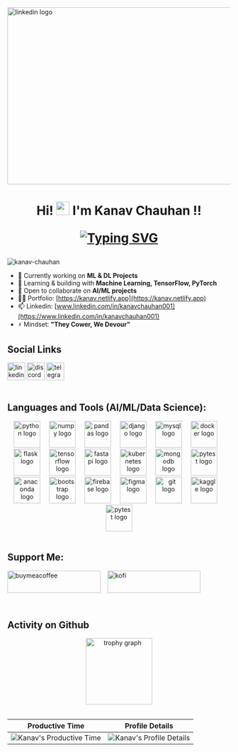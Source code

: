 <img src="https://github.com/Kanav-Chauhan/Kanav-Chauhan/assets/100374335/d0c79b71-c233-4ec3-9059-59ff907aab3e" height="400" width="6000" alt="linkedin logo"  />

<h1 align="center"> Hi! <img src="https://media.tenor.com/eT_e-q0D5xoAAAAi/long-livethe-blob-sunglasses.gif" alt="chan" width="30px" height="30px"> I'm Kanav Chauhan !!
  
[![Typing SVG](https://readme-typing-svg.herokuapp.com?font=Montserrat&color=%246333F5&vCenter=true&lines=Building+AI+%26+ML+Projects.;Deep+Learning+Enthusiast)](https://git.io/typing-svg)

</h1>
<p align="left"> 
<img src="https://komarev.com/ghpvc/?username=kanav-chauhan&label=Profile%20views&color=0e75b6&style=flat" alt="kanav-chauhan" /> 
</p>


- 🔭 Currently working on **ML & DL Projects**  
- 🌱 Learning & building with **Machine Learning, TensorFlow, PyTorch**  
- 👯 Open to collaborate on **AI/ML projects**  
- 👨‍💻 Portfolio: [https://kanav.netlify.app](https://kanav.netlify.app)  
- 📫 Linkedin: [www.linkedin.com/in/kanavchauhan001](https://www.linkedin.com/in/kanavchauhan001)  
- ⚡ Mindset: **"They Cower, We Devour"**  



<h2 align="left"> Social Links </h2>


<div align="left">
  <a href="https://www.linkedin.com/in/kanavchauhan001/"> <img src="https://img.shields.io/static/v1?message=LinkedIn&logo=linkedin&label=&color=0077B5&logoColor=white&labelColor=&style=for-the-badge" height="40" alt="linkedin logo"  /></a>
  <a href="https://discordapp.com/users/1308047495447842861"><img src="https://img.shields.io/static/v1?message=Discord&logo=discord&label=&color=7289DA&logoColor=white&labelColor=&style=for-the-badge" height="40" alt="discord logo"  /></a>
  <a href="https://t.me/kanavchauhan"><img src="https://img.shields.io/static/v1?message=Telegram&logo=telegram&label=&color=2CA5E0&logoColor=white&labelColor=&style=for-the-badge" height="40" alt="telegram logo"  /></a>
</div>
<br>
<h2 align="left">Languages and Tools (AI/ML/Data Science):</h2>

<div align="center">
  <img src="https://cdn.jsdelivr.net/gh/devicons/devicon/icons/python/python-original.svg" height="60" alt="python logo"  />
  <img width="12" />
  <img src="https://cdn.jsdelivr.net/gh/devicons/devicon/icons/numpy/numpy-original.svg" height="60" alt="numpy logo"  />
  <img width="12" />
  <img src="https://cdn.jsdelivr.net/gh/devicons/devicon/icons/pandas/pandas-original.svg" height="60" alt="pandas logo"  />
  <img width="12" />
  <img src="https://cdn.jsdelivr.net/gh/devicons/devicon/icons/django/django-plain.svg" height="60" alt="django logo"  />
  <img width="12" />
  <img src="https://cdn.jsdelivr.net/gh/devicons/devicon/icons/mysql/mysql-original.svg" height="60" alt="mysql logo"  />
  <img width="12" />
  <img src="https://cdn.jsdelivr.net/gh/devicons/devicon/icons/docker/docker-original.svg" height="60" alt="docker logo"  />
  <img width="12" />
  <img src="https://cdn.jsdelivr.net/gh/devicons/devicon/icons/flask/flask-original.svg" height="60" alt="flask logo"  />
  <img width="12" />
  <img src="https://cdn.jsdelivr.net/gh/devicons/devicon/icons/tensorflow/tensorflow-original.svg" height="60" alt="tensorflow logo"  />
  <img width="12" />
  <img src="https://cdn.jsdelivr.net/gh/devicons/devicon/icons/fastapi/fastapi-original.svg" height="60" alt="fastapi logo"  />
  <img width="12" />
  <img src="https://cdn.jsdelivr.net/gh/devicons/devicon/icons/kubernetes/kubernetes-plain.svg" height="60" alt="kubernetes logo"  />
  <img width="12" />
  <img src="https://cdn.jsdelivr.net/gh/devicons/devicon/icons/mongodb/mongodb-original.svg" height="60" alt="mongodb logo"  />
  <img width="12" />
  <img src="https://cdn.jsdelivr.net/gh/devicons/devicon/icons/pytest/pytest-original.svg" height="60" alt="pytest logo"  />
  <img width="12" />
  <img src="https://cdn.jsdelivr.net/gh/devicons/devicon/icons/anaconda/anaconda-original.svg" height="60" alt="anaconda logo"  />
  <img width="12" />
  <img src="https://cdn.jsdelivr.net/gh/devicons/devicon/icons/bootstrap/bootstrap-original.svg" height="60" alt="bootstrap logo"  />
  <img width="12" />
  <img src="https://cdn.jsdelivr.net/gh/devicons/devicon/icons/firebase/firebase-plain.svg" height="60" alt="firebase logo"  />
  <img width="12" />
  <img src="https://cdn.jsdelivr.net/gh/devicons/devicon/icons/figma/figma-original.svg" height="60" alt="figma logo"  />
  <img width="12" />
  <img src="https://cdn.jsdelivr.net/gh/devicons/devicon/icons/git/git-original.svg" height="60" alt="git logo"  />
  <img width="12" />
  <img src="https://cdn.jsdelivr.net/gh/devicons/devicon/icons/kaggle/kaggle-original.svg" height="60" alt="kaggle logo"  />
  <img width="12" />
  <img src="https://cdn.jsdelivr.net/gh/devicons/devicon/icons/pytest/pytest-original.svg" height="60" alt="pytest logo"  />
</div>


<br>


<h2 align="left">Support Me:</h2>

<p>
<a href="https://www.buymeacoffee.com/kanav"><img align="center" src="https://cdn.buymeacoffee.com/buttons/v2/default-yellow.png" height="50" width="210" alt="buymeacoffee" /></a> ‎ ‎ ‎  <a href="https://ko-fi.com/kanav"><img align="center" src="https://cdn.ko-fi.com/cdn/kofi3.png?v=3" height="50" width="210" alt="kofi" /></a>
</p>
<br>
<h2 align="left">Activity on Github</h2>

<div align="center">
  <img src="https://github-profile-trophy.vercel.app?username=kanav-chauhan&theme=radical&column=-1&row=1&margin-w=8&margin-h=8&no-bg=true&no-frame=false&order=4" height="150" alt="trophy graph"  />
</div>
<br>


| Productive Time                                                                                                   | Profile Details                                                                                               |
|------------------------------------------------------------------------------------------------------------------|----------------------------------------------------------------------------------------------------------------|
| ![Kanav's Productive Time](https://github-profile-summary-cards.vercel.app/api/cards/productive-time?username=Kanav-Chauhan&theme=2077&utcOffset=5.5) | ![Kanav's Profile Details](https://github-profile-summary-cards.vercel.app/api/cards/profile-details?username=Kanav-Chauhan&theme=2077) |
